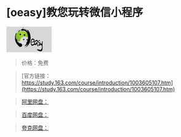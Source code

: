 # [oeasy]教您玩转微信小程序

![img](../../../assets/study163/free/6631903394537185891.png)

> 价格：免费

> [官方链接：https://study.163.com/course/introduction/1003605107.htm](https://study.163.com/course/introduction/1003605107.htm)

> [阿里网盘：]()

> [百度网盘：]()

> [夸克网盘：]()
